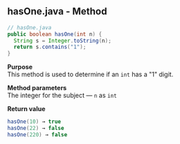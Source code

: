 ## hasOne.java - Method

```java
// hasOne.java
public boolean hasOne(int n) {
  String s = Integer.toString(n);
  return s.contains("1");
}
```

**Purpose**
<br>This method is used to determine if an `int` has a "1" digit.

**Method parameters**
<br>The integer for the subject &mdash; `n` as `int`

**Return value**
```java
hasOne(10) → true
hasOne(22) → false
hasOne(220) → false
```
